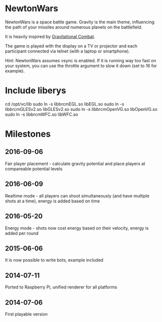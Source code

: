 NewtonWars
==========

NewtonWars is a space battle game. Gravity is the main theme, influencing the path of your missiles around numerous planets on the battlefield.

It is heavily inspired by [Gravitational Combat](https://web.archive.org/web/20041128233753/http://home.cs.tum.edu/~jain/software/gravcombat.php).

The game is played with the display on a TV or projector and each participant connected via telnet (with a laptop or smartphone). 

Hint: NewtonWars assumes vsync is enabled. If it is running way too fast on your system, you can use the throttle argument to slow it down (set to 16 for example).

Include liberys
==============
cd /opt/vc/lib
sudo ln -s libbrcmEGL.so libEGL.so
sudo ln -s libbrcmGLESv2.so libGLESv2.so
sudo ln -s libbrcmOpenVG.so libOpenVG.so
sudo ln -s libbrcmWFC.so libWFC.so


Milestones
==========

2016-09-06
----------
Fair player placement - calculate gravity potential and place players at compareable potential levels

2016-06-09
----------
Realtime mode - all players can shoot simultaneously (and have multiple shots at a time), energy is added based on time

2016-05-20
----------
Energy mode - shots now cost energy based on their velocity, energy is added per round

2015-06-06
----------
It is now possible to write bots, example included

2014-07-11
----------
Ported to Raspberry Pi, unified renderer for all platforms

2014-07-06
----------
First playable version
